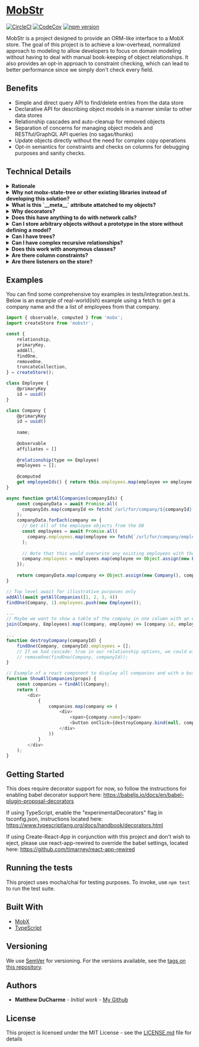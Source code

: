 # [MobStr](https://ducharmemp.github.io/mobstr/)
[![CircleCI](https://circleci.com/gh/ducharmemp/mobstr.svg?style=svg)](https://circleci.com/gh/ducharmemp/mobstr) [![CodeCov](https://codecov.io/gh/ducharmemp/mobstr/branch/master/graph/badge.svg)](https://codecov.io/gh/ducharmemp/mobstr) [![npm version](https://img.shields.io/npm/v/@ducharmemp/mobstr)](https://www.npmjs.com/package/@ducharmemp/mobstr "View this project on npm")

MobStr is a project designed to provide an ORM-like interface to a MobX store. The goal of this project is to achieve a low-overhead, normalized approach to modeling to allow developers to focus on domain modeling without having to deal with manual book-keeping of object relationships. It also provides an opt-in approach to constraint checking, which can lead to better performance since we simply don't check every field.

## Benefits
* Simple and direct query API to find/delete entries from the data store
* Declarative API for describing object models in a manner similar to other data stores
* Relationship cascades and auto-cleanup for removed objects
* Separation of concerns for managing object models and RESTful/GraphQL API queries (no sagas/thunks)
* Update objects directly without the need for complex copy operations
* Opt-in semantics for constraints and checks on columns for debugging purposes and sanity checks.

## Technical Details
<details>
  <summary><b>Rationale</b></summary>
  While developing projects, I found myself maintaining more maps and objects for relationship maintenance than I enjoyed, and had to remember to invalidate those relationships with objects to avoid having dangling references to deleted objects. I also disliked the overall method that I had to use to find the related objects. Too often I find myself accidentally slipping in attributes that are meant to achieve faster performance for lookup to my store objects, such as maps or objects. This works for a time, but then my model becomes polluted with extra attributes that I need to keep in sync and the model deviates further from my actual intention.<br><br>

  Additionally, it's actually fairly easy to make certain guarantees that MobX provides invalid by complete accident, especially when copying string keys from observable objects into another observable. The answer is to leverage `computed` or `autorun` or other reaction-based functions, but this library *should* abstract over those to the point where the user doesn't need to necessarily worry about committing error-prone code in these specialized cases.<br><br>


  There do exist other solutions in the MobX examples and they are perfectly valid, but they require passing around parent contexts and there isn't an out of the box solution for saying "I have all of these models that I know are related to parents, but I just want these without looping through all of the parents". Consider this example store code loosely lifted from the MobX documentation:

```js
class ToDo {
    constructor(store) {
        this.store = store;
    }
}

class Parent {
    @observable todos = []
    
    makeTodo() {
      this.todos.push(new ToDo(this));
    }
}
```

Full and complete sample here: https://mobx.js.org/best/store.html

This requires only a simple flatmap to achieve the desired output of a list of all ToDos, but more complicated relationships would easily become more cumbersome. For example, take the following code snippet:

```js
class Step {}

class ToDo {
    @observable steps = [];
    
    makeStep() {
        this.steps.push(new Step(this))
    }

    constructor(store) {
        this.store = store;
    }
}

class Parent {
    @observable todos = []
    
    makeTodo() {
      this.todos.push(new ToDo(this));
    }
}
```
The overall approach is still the same (flatMap with a greater depth to get all Steps from all ToDos), but it would be nice to simply query for all of the steps that currently exist in isolation, or all ofthe ToDos that currently exist without having to traverse the parent contexts.


With this project, I hope to separate the concerns of managing a centralized store with an accessible syntax for describing model relationships and model structure. Eventually I also hope to integrate nice-to-have features, such as index only lookups, complex primary key structures, and relationship cascade options.
</details>
<details>
  <summary><b>Why not mobx-state-tree or other existing libraries instead of developing this solution?</b></summary>
I wanted to tinker a bit with how far I could take this project while punting on features such as state snapshots and state rewinding. I haven't been in a debugging situation where it was helpful for me personally, so MobX-state-tree and others have a bit too much complexity for my taste.
  
All told, this project is about 200 lines of actual code (so far!), with most of the actual code lying in the decorators to set up meta attributes and maintain book-keeping, so it should achieve a very similar result to mobx-state-tree while cutting down on the complexity. LOC isn't a great metric for complexity or scope but it's what I have on hand.  
</details>

<details>
  <summary><b>What is this `__meta__` attribute attatched to my objects?</b></summary>
MobStr needs to maintain records of primary keys names, collection names, and related objects *somewhere*, so shoving them into the added objects was a short-term solution to get up and running. Eventually I hope to separate these meta attributes from the actual models and store that information in the central store in order to avoid any confusion in console.log outputs or object inspection.

As of now, the form that the `__meta__` attribute takes is this:
```js
__meta__: {
    key: IObservableValue<string | symbol | number | null>;

    collectionName: string | symbol | number;
    relationships: Record<
      string | symbol,
      {
        type: any;
        keys: IObservableArray<string>;
        options: Record<string, any>;
      }
    >;
    indicies: IObservableArray<string | symbol | number>;
  };
```
</details>

<details>
  <summary><b>Why decorators?</b></summary>
I previously developed back-end applications in python, so you could say that Flask/SQLAlchemy inspired the initial implementation. Relationship definitions were also inspired by the fantastic TypeORM library. I find that decorators provide a nice semantic over the meaning of the invocation, while staying relatively out of the way for type definitions. This means that in TypeScript, we can "properly" type our model attrbutes to match the mental model of the developer. This does come with some footguns that are unfortunate, which I will call out specifically at a later date.
  
  Example of "proper" typing of class attributes:
  
```ts
class Bar {
    @primaryKey
    id: string = uuid();
}

class Foo {
    @primaryKey
    id: string = uuid();
    
    @relationship(type => Bar)
    friends: Bar[] = [];
}

const f = new Foo();
f.friends[0].id // This properly gives us type hints because we've typed it as a Bar[]. We could have also typed it as an IObservableArray
```
</details>

<details>
  <summary><b>Does this have anything to do with network calls?</b></summary>
At this time, no. There are plenty of ORMs for REST interfaces and GrahQL interfaces that are more feature complete than a hobby project, and I wanted to focus on an area that I felt was lacking in the front-end.
</details>

<details>
  <summary><b>Can I store arbitrary objects without a prototype in the store without defining a model?</b></summary>
Not exactly, at least not yet. I hope to make that a 1.0 feature. However, the likelihood of allowing similar definitions of `relationship` and `primaryKey` is uncertain at this time, due to the need for type names for storage purposes. It's entirely possible that this library could also offer a `collection` wrapper that would allow similar semantics for plain old objects.
 
At this time, the recommended way to use POJOs in this library is similar to this example code:

```js
class Foo {
    @primaryKey
    id = uuid();
    
    @observable
    someProperty = []
}

// returnValue = { status: 200, data: {id: '1234', someProperty: [1, 2, 3, 4] }}
function apiCallResult(returnValue) {
    // Validate
    ...
    // Dump the result into a new instance of the model
    const f = Object.assign(new Foo(), returnValue.data);
    add(f);
    return f;
}

```

</details>
<details>
  <summary><b>Can I have trees?</b></summary>
  Absolutely. The following code ripped out of the test cases works perfectly:
  
  ```js
  class Foo {
    @primaryKey
    id: string = uuid();

    @relationship(store, () => Foo, { cascade: true })
    leaves: Foo[] = [];
  }
  const foo = new Foo();
  const leaves = [new Foo(), new Foo()];
  const otherLeaves = [new Foo(), new Foo()];
  addOne(store, foo);
  foo.leaves.push(...leaves);
  leaves[0].leaves.push(...otherLeaves);
  findAll(Foo).length === 5;
  removeOne(foo);
  findAll(Foo).length === 0;
  ```
  
  However, this does still have the same limitations as POJOs currently do, so you can't *directly* shove a JSON structure into the store, there has to be a preprocessing step. However, a nice side effect of this is the ability to gather all Foo objects in a single query without walking the entirety of the tree.
</details>
<details>
  <summary><b>Can I have complex recursive relationships?</b></summary>
 
  At this time, no. It has a lot to do with when javascript class definitions are evaluated. For an example of what I'm talking about, please reference the below code:
  
  ```js
  class Bar {
    @primaryKey;
    id = uuid()
    
    @relationship(() => Foo)
    foos = [];
  }
  
  class Foo {
    @primaryKey
    id = uuid();
    
    @relationship(() => Bar)
    bars = []
  }
  ```
  
  At class definition time, "Foo" as a type is undefined, so the overall code will fail. I hope to eventually allow for these kinds of structures by using some form of lazy evalutaion on relationship definitions, similar to the method employed by SQLAlchemy.
</details>
<details>
  <summary><b>Does this work with anonymous classes?</b></summary>
 
  No, since the decorator specification doens't allow for usage of decorators within anonymous classes, there's not much that MobStr can do at this time. I hope that in the future we could allow for something like this, since it could open up doors for dynamic model creation, although I'm not sure if that's a great idea or a terrible idea.
</details>
<details>
  <summary><b>Are there column constraints?</b></summary>
  Yes, and they're opt-in by default. MobStr performs no type-checking at runtime since there are plenty of libraries that can validate complex nested schemas, or that can perform complex type checking. However, there are certain store-level constraints that can be checked, such as unique. notUndefined/notNull are included for feature parity with SQL databases. Check constraints can also be user defined, to validate objects in a custom manner as they are populated.
</details>
<details>
  <summary><b>Are there listeners on the store?</b></summary>
  Yes. While MobX provides observer/interceptor support out of the box, MobStr providees syntactic sugar around these interfaces, allowing the store to behave similar to a database. For example, observers/interceptors defined using MobStr's trigger API can discriminate against the type of action being performed (delete, update, add, etc.), leading to a natural and consistent API to map developer intentions against the underlying primitives.
</details>

## Examples
You can find some comprehensive toy examples in tests/integration.test.ts. Below is an example of real-world(ish) example using a fetch to get a company name and the a list of employees from that company.

```js
import { observable, computed } from 'mobx';
import createStore from 'mobstr';

const {
    relationship,
    primaryKey,
    addAll,
    findOne,
    removeOne,
    truncateCollection,
} = createStore();

class Employee {
    @primaryKey
    id = uuid()
}

class Company {
    @primaryKey
    id = uuid()
    
    name;
    
    @observable
    affiliates = []
    
    @relationship(type => Employee)
    employees = [];
    
    @computed
    get employeeIds() { return this.employees.map(employee => employee.id); }
}

async function getAllCompanies(companyIds) {
    const companyData = await Promise.all(
      companyIds.map(companyId => fetch(`/url/for/company/${companyId}`)
    );
    companyData.forEach(company => {
      // Get all of the employee objects from the DB
      const employees = await Promise.all(
        company.employees.map(employee => fetch(`/url/for/company/employee/${employee}`))
      );
      
      // Note that this would overwrite any existing employees with the same ID in the data store, so make sure your IDs are unique!
      company.employees = employees.map(employee => Object.assign(new Employee(), employee))      
    });
    
    return companyData.map(company => Object.assign(new Company(), company));
}

// Top level await for illustrative purposes only
addAll(await getAllCompanies([1, 2, 3, 4))
findOne(Company, 1).employees.push(new Employee());

...
// Maybe we want to show a table of the company in one column with an employee in the other
join(Company, Employees).map((company, employee) => [company.id, employee.id])

...
function destroyCompany(companyId) {
    findOne(Company, companyId).employees = [];
    // If we had cascade: true in our relationship options, we could also delete the company from the store like so:
    // removeOne(findOne(Company, companyId));
}

// Example of a react component to display all companies and with a button to delete all employees for a given company
function ShowAllCompanies(props) {
    const companies = findAll(Company);
    return (
        <div>
            {
                companies.map(company => (
                    <div>
                        <span>{company.name}</span>
                        <button onClick={destroyCompany.bind(null, company.id)}>Destroy {company.name}?</button>
                    </div>
                ))
            }
        </div>
    );
}

```

## Getting Started
This does require decorator support for now, so follow the instructions for enabling babel decorator support here: https://babeljs.io/docs/en/babel-plugin-proposal-decorators

If using TypeScript, enable the "experimentalDecorators" flag in tsconfig.json, instructions located here: https://www.typescriptlang.org/docs/handbook/decorators.html

If using Create-React-App in conjunction with this project and don't wish to eject, please use react-app-rewired to override the babel settings, located here: https://github.com/timarney/react-app-rewired

## Running the tests

This project uses mocha/chai for testing purposes. To invoke, use `npm test` to run the test suite.

## Built With

* [MobX](https://mobx.js.org/getting-started.html)
* [TypeScript](https://www.typescriptlang.org/)

## Versioning

We use [SemVer](http://semver.org/) for versioning. For the versions available, see the [tags on this repository](https://github.com/ducharmemp/mobxt/tags). 

## Authors

* **Matthew DuCharme** - *Initial work* - [My Github](https://github.com/ducharmemp)

## License

This project is licensed under the MIT License - see the [LICENSE.md](LICENSE.md) file for details

